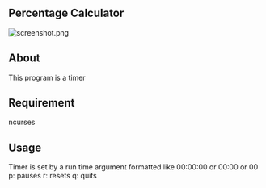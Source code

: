 ## Percentage Calculator  
![screenshot.png](https://github.com/aussie114/interval_timer/blob/master/screenshots/screenshot.png)  

## About  
This program is a timer

## Requirement  
ncurses  

## Usage  
Timer is set by a run time argument formatted like 00:00:00 or 00:00 or 00
p: pauses
r: resets
q: quits  
